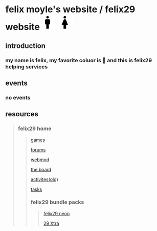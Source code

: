 # felix moyle's website / felix29 website![male](/outline_man_black_24dp.png) ![female](/outline_woman_black_24dp.png)
## introduction
### my name is felix, my favorite coluor is 🔵 and this is felix29 helping services
## events
### no events
## **resources**
>### felix29 home
>>[games](https://dinosaur23.github.io/play/)
>>
>>[forums](https://felix29.forumotion.com/)
>>
>>[webmod](https://dinosaur23.github.io/webmod)
>>
>>[the board](https://fell29.wordpress.com)
>>
>>[activites(old)](https://sites.google.com/view/felix29/activites)
>>
>>[tasks](https://dinosaur23.github.io/tasks/)
>>
>>### felix29 bundle packs
>>>[felix29 neon](https://sites.google.com/view/felix29n/page_1)
>>>
>>>[29 Xtra](https://dinosaur23.github.io/bundle-pack-milk)
>>>

